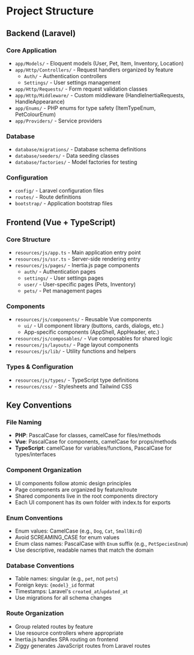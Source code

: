 # Project Structure

## Backend (Laravel)

### Core Application
- `app/Models/` - Eloquent models (User, Pet, Item, Inventory, Location)
- `app/Http/Controllers/` - Request handlers organized by feature
  - `Auth/` - Authentication controllers
  - `Settings/` - User settings management
- `app/Http/Requests/` - Form request validation classes
- `app/Http/Middleware/` - Custom middleware (HandleInertiaRequests, HandleAppearance)
- `app/Enums/` - PHP enums for type safety (ItemTypeEnum, PetColourEnum)
- `app/Providers/` - Service providers

### Database
- `database/migrations/` - Database schema definitions
- `database/seeders/` - Data seeding classes
- `database/factories/` - Model factories for testing

### Configuration
- `config/` - Laravel configuration files
- `routes/` - Route definitions
- `bootstrap/` - Application bootstrap files

## Frontend (Vue + TypeScript)

### Core Structure
- `resources/js/app.ts` - Main application entry point
- `resources/js/ssr.ts` - Server-side rendering entry
- `resources/js/pages/` - Inertia.js page components
  - `auth/` - Authentication pages
  - `settings/` - User settings pages
  - `user/` - User-specific pages (Pets, Inventory)
  - `pets/` - Pet management pages

### Components
- `resources/js/components/` - Reusable Vue components
  - `ui/` - UI component library (buttons, cards, dialogs, etc.)
  - App-specific components (AppShell, AppHeader, etc.)
- `resources/js/composables/` - Vue composables for shared logic
- `resources/js/layouts/` - Page layout components
- `resources/js/lib/` - Utility functions and helpers

### Types & Configuration
- `resources/js/types/` - TypeScript type definitions
- `resources/css/` - Stylesheets and Tailwind CSS

## Key Conventions

### File Naming
- **PHP**: PascalCase for classes, camelCase for files/methods
- **Vue**: PascalCase for components, camelCase for props/methods
- **TypeScript**: camelCase for variables/functions, PascalCase for types/interfaces

### Component Organization
- UI components follow atomic design principles
- Page components are organized by feature/route
- Shared components live in the root components directory
- Each UI component has its own folder with index.ts for exports

### Enum Conventions
- Enum values: CamelCase (e.g., `Dog`, `Cat`, `SmallBird`)
- Avoid SCREAMING_CASE for enum values
- Enum class names: PascalCase with `Enum` suffix (e.g., `PetSpeciesEnum`)
- Use descriptive, readable names that match the domain

### Database Conventions
- Table names: singular (e.g., `pet`, not `pets`)
- Foreign keys: `{model}_id` format
- Timestamps: Laravel's `created_at`/`updated_at`
- Use migrations for all schema changes

### Route Organization
- Group related routes by feature
- Use resource controllers where appropriate
- Inertia.js handles SPA routing on frontend
- Ziggy generates JavaScript routes from Laravel routes